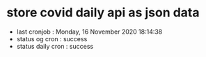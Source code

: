 # store covid daily api as json data

- last cronjob : Monday, 16 November 2020 18:14:38
- status og cron : success
- status daily cron : success
      
      